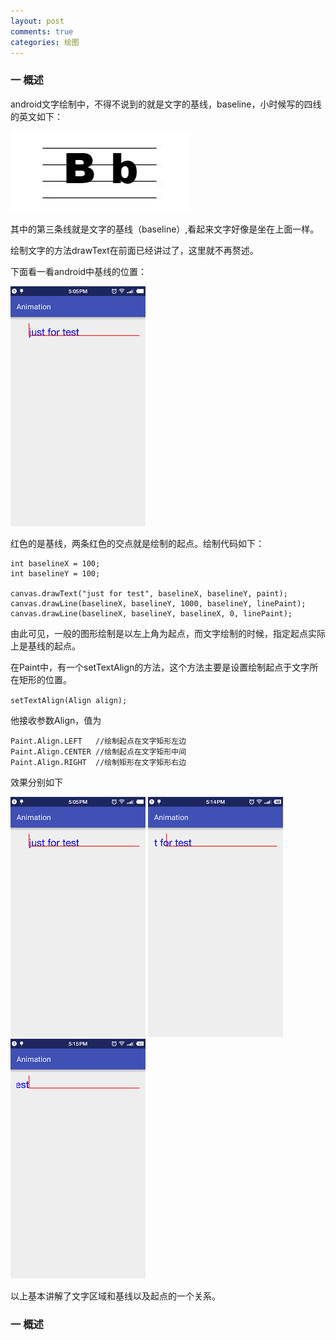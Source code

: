 ```yaml
---
layout: post
comments: true
categories: 绘图
---
```

### 一 概述
  
  android文字绘制中，不得不说到的就是文字的基线，baseline，小时候写的四线的英文如下：

  ![](/icons/draw/alphabet.png)

  其中的第三条线就是文字的基线（baseline）,看起来文字好像是坐在上面一样。

  绘制文字的方法drawText在前面已经讲过了，这里就不再赘述。

  下面看一看android中基线的位置：

  ![](/icons/draw/baseline.png)

  红色的是基线，两条红色的交点就是绘制的起点。绘制代码如下：

	int baselineX = 100;
	int baselineY = 100;
	
	canvas.drawText("just for test", baselineX, baselineY, paint);
	canvas.drawLine(baselineX, baselineY, 1000, baselineY, linePaint);
	canvas.drawLine(baselineX, baselineY, baselineX, 0, linePaint);

  由此可见，一般的图形绘制是以左上角为起点，而文字绘制的时候，指定起点实际上是基线的起点。

  在Paint中，有一个setTextAlign的方法，这个方法主要是设置绘制起点于文字所在矩形的位置。

  `setTextAlign(Align align);`
  
  他接收参数Align，值为

	Paint.Align.LEFT   //绘制起点在文字矩形左边
	Paint.Align.CENTER //绘制起点在文字矩形中间
	Paint.Align.RIGHT  //绘制矩形在文字矩形右边

  效果分别如下
  
  ![](/icons/draw/baseline.png) ![](/icons/draw/center.png) ![](/icons/draw/right.png)

    
  以上基本讲解了文字区域和基线以及起点的一个关系。

### 一 概述  


  

  

  

  

  
  

  


